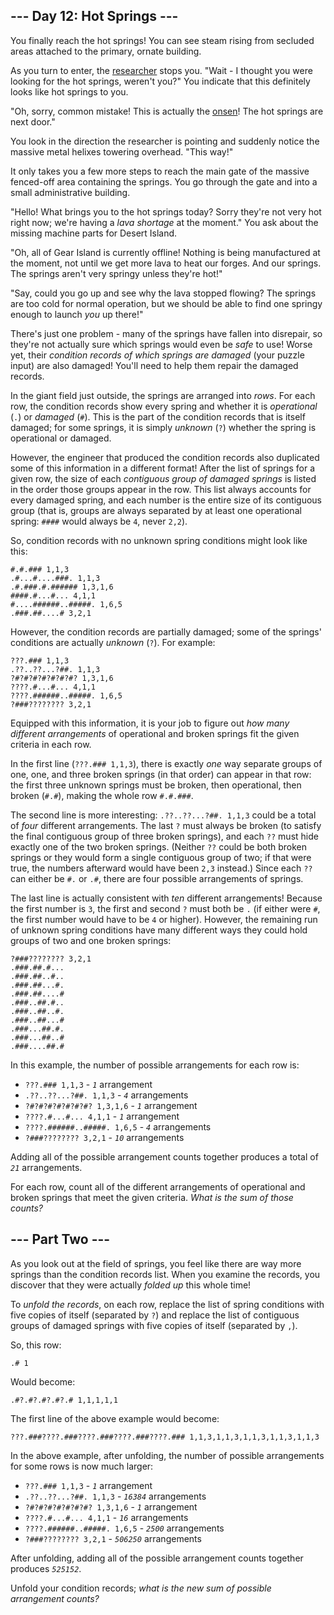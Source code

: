 <article class="day-desc"><h2>--- Day 12: Hot Springs ---</h2><p>You finally reach the hot springs! You can see steam rising from secluded areas attached to the primary, ornate building.</p>
<p>As you turn to enter, the <a href="11">researcher</a> stops you. "Wait - I thought you were looking for the hot springs, weren't you?" You indicate that this definitely looks like hot springs to you.</p>
<p>"Oh, sorry, common mistake! This is actually the <a href="https://en.wikipedia.org/wiki/Onsen" target="_blank">onsen</a>! The hot springs are next door."</p>
<p>You look in the direction the researcher is pointing and suddenly notice the <span title="I love this joke. I'm not sorry.">massive metal helixes</span> towering overhead. "This way!"</p>
<p>It only takes you a few more steps to reach the main gate of the massive fenced-off area containing the springs. You go through the gate and into a small administrative building.</p>
<p>"Hello! What brings you to the hot springs today? Sorry they're not very hot right now; we're having a <em>lava shortage</em> at the moment." You ask about the missing machine parts for Desert Island.</p>
<p>"Oh, all of Gear Island is currently offline! Nothing is being manufactured at the moment, not until we get more lava to heat our forges. And our springs. The springs aren't very springy unless they're hot!"</p>
<p>"Say, could you go up and see why the lava stopped flowing? The springs are too cold for normal operation, but we should be able to find one springy enough to launch <em>you</em> up there!"</p>
<p>There's just one problem - many of the springs have fallen into disrepair, so they're not actually sure which springs would even be <em>safe</em> to use! Worse yet, their <em>condition records of which springs are damaged</em> (your puzzle input) are also damaged! You'll need to help them repair the damaged records.</p>
<p>In the giant field just outside, the springs are arranged into <em>rows</em>. For each row, the condition records show every spring and whether it is <em>operational</em> (<code>.</code>) or <em>damaged</em> (<code>#</code>). This is the part of the condition records that is itself damaged; for some springs, it is simply <em>unknown</em> (<code>?</code>) whether the spring is operational or damaged.</p>
<p>However, the engineer that produced the condition records also duplicated some of this information in a different format! After the list of springs for a given row, the size of each <em>contiguous group of damaged springs</em> is listed in the order those groups appear in the row. This list always accounts for every damaged spring, and each number is the entire size of its contiguous group (that is, groups are always separated by at least one operational spring: <code>####</code> would always be <code>4</code>, never <code>2,2</code>).</p>
<p>So, condition records with no unknown spring conditions might look like this:</p>
<pre><code>#.#.### 1,1,3
.#...#....###. 1,1,3
.#.###.#.###### 1,3,1,6
####.#...#... 4,1,1
#....######..#####. 1,6,5
.###.##....# 3,2,1
</code></pre>
<p>However, the condition records are partially damaged; some of the springs' conditions are actually <em>unknown</em> (<code>?</code>). For example:</p>
<pre><code>???.### 1,1,3
.??..??...?##. 1,1,3
?#?#?#?#?#?#?#? 1,3,1,6
????.#...#... 4,1,1
????.######..#####. 1,6,5
?###???????? 3,2,1
</code></pre>
<p>Equipped with this information, it is your job to figure out <em>how many different arrangements</em> of operational and broken springs fit the given criteria in each row.</p>
<p>In the first line (<code>???.### 1,1,3</code>), there is exactly <em>one</em> way separate groups of one, one, and three broken springs (in that order) can appear in that row: the first three unknown springs must be broken, then operational, then broken (<code>#.#</code>), making the whole row <code>#.#.###</code>.</p>
<p>The second line is more interesting: <code>.??..??...?##. 1,1,3</code> could be a total of <em>four</em> different arrangements. The last <code>?</code> must always be broken (to satisfy the final contiguous group of three broken springs), and each <code>??</code> must hide exactly one of the two broken springs. (Neither <code>??</code> could be both broken springs or they would form a single contiguous group of two; if that were true, the numbers afterward would have been <code>2,3</code> instead.) Since each <code>??</code> can either be <code>#.</code> or <code>.#</code>, there are four possible arrangements of springs.</p>
<p>The last line is actually consistent with <em>ten</em> different arrangements! Because the first number is <code>3</code>, the first and second <code>?</code> must both be <code>.</code> (if either were <code>#</code>, the first number would have to be <code>4</code> or higher). However, the remaining run of unknown spring conditions have many different ways they could hold groups of two and one broken springs:</p>
<pre><code>?###???????? 3,2,1
.###.##.#...
.###.##..#..
.###.##...#.
.###.##....#
.###..##.#..
.###..##..#.
.###..##...#
.###...##.#.
.###...##..#
.###....##.#
</code></pre>
<p>In this example, the number of possible arrangements for each row is:</p>
<ul>
<li><code>???.### 1,1,3</code> - <code><em>1</em></code> arrangement</li>
<li><code>.??..??...?##. 1,1,3</code> - <code><em>4</em></code> arrangements</li>
<li><code>?#?#?#?#?#?#?#? 1,3,1,6</code> - <code><em>1</em></code> arrangement</li>
<li><code>????.#...#... 4,1,1</code> - <code><em>1</em></code> arrangement</li>
<li><code>????.######..#####. 1,6,5</code> - <code><em>4</em></code> arrangements</li>
<li><code>?###???????? 3,2,1</code> - <code><em>10</em></code> arrangements</li>
</ul>
<p>Adding all of the possible arrangement counts together produces a total of <code><em>21</em></code> arrangements.</p>
<p>For each row, count all of the different arrangements of operational and broken springs that meet the given criteria. <em>What is the sum of those counts?</em></p>
</article><article class="day-desc"><h2 id="part2">--- Part Two ---</h2><p>As you look out at the field of springs, you feel like there are way more springs than the condition records list. When you examine the records, you discover that they were actually <em>folded up</em> this whole time!</p>
<p>To <em>unfold the records</em>, on each row, replace the list of spring conditions with five copies of itself (separated by <code>?</code>) and replace the list of contiguous groups of damaged springs with five copies of itself (separated by <code>,</code>).</p>
<p>So, this row:</p>
<pre><code>.# 1</code></pre>
<p>Would become:</p>
<pre><code>.#?.#?.#?.#?.# 1,1,1,1,1</code></pre>
<p>The first line of the above example would become:</p>
<pre><code>???.###????.###????.###????.###????.### 1,1,3,1,1,3,1,1,3,1,1,3,1,1,3</code></pre>
<p>In the above example, after unfolding, the number of possible arrangements for some rows is now much larger:</p>
<ul>
<li><code>???.### 1,1,3</code> - <code><em>1</em></code> arrangement</li>
<li><code>.??..??...?##. 1,1,3</code> - <code><em>16384</em></code> arrangements</li>
<li><code>?#?#?#?#?#?#?#? 1,3,1,6</code> - <code><em>1</em></code> arrangement</li>
<li><code>????.#...#... 4,1,1</code> - <code><em>16</em></code> arrangements</li>
<li><code>????.######..#####. 1,6,5</code> - <code><em>2500</em></code> arrangements</li>
<li><code>?###???????? 3,2,1</code> - <code><em>506250</em></code> arrangements</li>
</ul>
<p>After unfolding, adding all of the possible arrangement counts together produces <code><em>525152</em></code>.</p>
<p>Unfold your condition records; <em>what is the new sum of possible arrangement counts?</em></p>
</article>